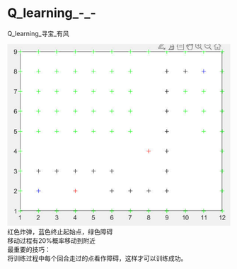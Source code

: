 # Q_learning_-_-
Q_learning_寻宝_有风

![image](https://github.com/wangjunhe8127/Q_learning_-_-/blob/main/Snipaste_2022-05-29_12-18-23.jpg)  
红色炸弹，蓝色终止起始点，绿色障碍  
移动过程有20%概率移动到附近  
最重要的技巧：  
将训练过程中每个回合走过的点看作障碍，这样才可以训练成功。  
